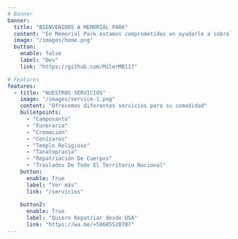 ```yaml
---
# Banner
banner:
  title: "BIENVENIDOS A MEMORIAL PARK"
  content: "En Memorial Park estamos comprometidos en ayudarle a sobrellevar este difícil momento de la vida. Deseamos brindarle la tranquilidad que usted necesita para despedir a sus seres queridos mientras nosotros nos encargamos de todo por usted."
  image: "/images/home.png"
  button:
    enable: false
    label: "Dev"
    link: "https://github.com/MilerMB117"

# Features
features:
  - title: "NUESTROS SERVICIOS"
    image: "/images/service-1.png"
    content: "Ofrecemos diferentes servicios para su comodidad"
    bulletpoints:
      - "Camposanto"
      - "Funeraria"
      - "Cremación"
      - "Cenízaros"
      - "Templo Religioso"
      - "Tanatopraxia"
      - "Repatriación De Cuerpos"
      - "Traslados De Todo El Territorio Nacional"
    button:
      enable: True
      label: "Ver más"
      link: "/servicios"
    
    button2:
      enable: True
      label: "Quiero Repatriar desde USA"
      link: "https://wa.me/+50685520707"
---
```

